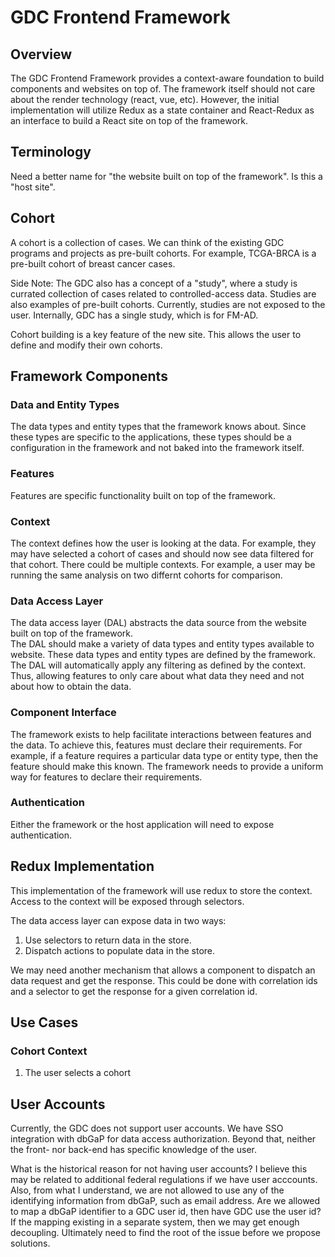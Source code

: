 # GDC Frontend Framework

## Overview

The GDC Frontend Framework provides a context-aware foundation to build components and websites
on top of. The framework itself should not care about the render technology (react, vue, etc).
However, the initial implementation will utilize Redux as a state container and React-Redux as
an interface to build a React site on top of the framework.

## Terminology

Need a better name for "the website built on top of the framework". Is this a "host site".

## Cohort

A cohort is a collection of cases. We can think of the existing GDC programs and projects as pre-built cohorts. For example, TCGA-BRCA is a pre-built cohort of breast cancer cases.

Side Note: The GDC also has a concept of a "study", where a study is currated collection of cases related to controlled-access data. Studies are also examples of pre-built cohorts. Currently, studies are not exposed to the user. Internally, GDC has a single study, which is for FM-AD.

Cohort building is a key feature of the new site. This allows the user to define and modify their own cohorts.

## Framework Components

### Data and Entity Types

The data types and entity types that the framework knows about. Since these types are specific to the
applications, these types should be a configuration in the framework and not baked into the framework
itself.

### Features

Features are specific functionality built on top of the framework.

### Context

The context defines how the user is looking at the data. For example, they may have selected a
cohort of cases and should now see data filtered for that cohort. There could be multiple contexts.
For example, a user may be running the same analysis on two differnt cohorts for comparison.

### Data Access Layer

The data access layer (DAL) abstracts the data source from the website built on top of the framework.  
The DAL should make a variety of data types and entity types available to website. These data types
and entity types are defined by the framework. The DAL will automatically apply any filtering as
defined by the context. Thus, allowing features to only care about what data they need and not about
how to obtain the data.

### Component Interface

The framework exists to help facilitate interactions between features and the data. To achieve
this, features must declare their requirements. For example, if a feature requires a particular
data type or entity type, then the feature should make this known. The framework needs to
provide a uniform way for features to declare their requirements.

### Authentication

Either the framework or the host application will need to expose authentication.

## Redux Implementation

This implementation of the framework will use redux to store the context. Access to the context will
be exposed through selectors.

The data access layer can expose data in two ways:

1. Use selectors to return data in the store.
2. Dispatch actions to populate data in the store.

We may need another mechanism that allows a component to dispatch an data request and get the response.
This could be done with correlation ids and a selector to get the response for a given correlation id.

## Use Cases

### Cohort Context

1. The user selects a cohort

## User Accounts

Currently, the GDC does not support user accounts. We have SSO integration with dbGaP for data access authorization. Beyond that, neither the front- nor back-end has specific knowledge of the user.

What is the historical reason for not having user accounts? I believe this may be related to additional federal regulations if we have user acccounts. Also, from what I understand, we are not allowed to use any of the identifying information from dbGaP, such as email address. Are we allowed to map a dbGaP identifier to a GDC user id, then have GDC use the user id? If the mapping existing in a separate system, then we may get enough decoupling. Ultimately need to find the root of the issue before we propose solutions.
